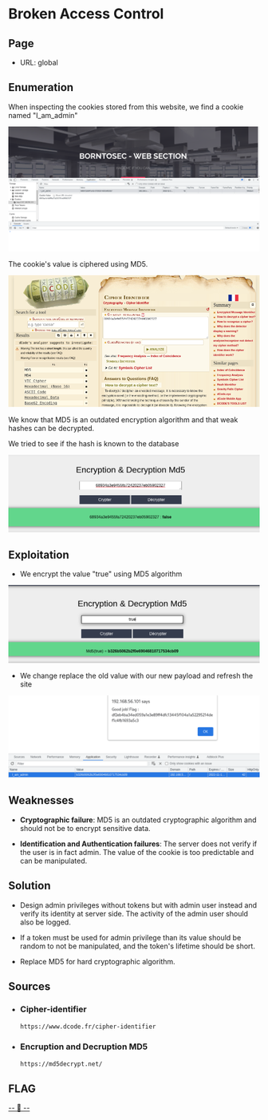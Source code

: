 # Broken Access Control

## Page

* URL: global

## Enumeration

When inspecting the cookies stored from this website, we find a cookie named "I_am_admin"

![Presence of a "I am admin" cookie](./Resources/1-cookies.png)

The cookie's value is ciphered using MD5.

![MD5 ciphering](./Resources/2-cipher_identifier.png)

We know that MD5 is an outdated encryption algorithm and that weak hashes can be decrypted.

We tried to see if the hash is known to the database

![Decrypted token value](./Resources/3-Decrypter-false.png)

## Exploitation

* We encrypt the value "true" using MD5 algorithm

![Encrypting our payload](./Resources/4-Crypter-true.png)

* We change replace the old value with our new payload and refresh the site

![Proof of flag](./Resources/5-exploit.png)

## Weaknesses

* **Cryptographic failure**: MD5 is an outdated cryptographic algorithm and should not be to encrypt sensitive data.

* **Identification and Authentication failures**: The server does not verify if the user is in fact admin. The value of the cookie is too predictable and can be manipulated. 

## Solution

* Design admin privileges without tokens but with admin user instead and verify its identity at server side. The activity of the admin user should also be logged.

* If a token must be used for admin privilege than its value should be random to not be manipulated, and the token's lifetime should be short.

* Replace MD5 for hard cryptographic algorithm.

## Sources

- ### Cipher-identifier
    ```
    https://www.dcode.fr/cipher-identifier
    ```
- ### Encruption and Decruption MD5
    ```
    https://md5decrypt.net/
    ```

## FLAG
[-- 🌱 --][2]

[2]: ./flag.txt
